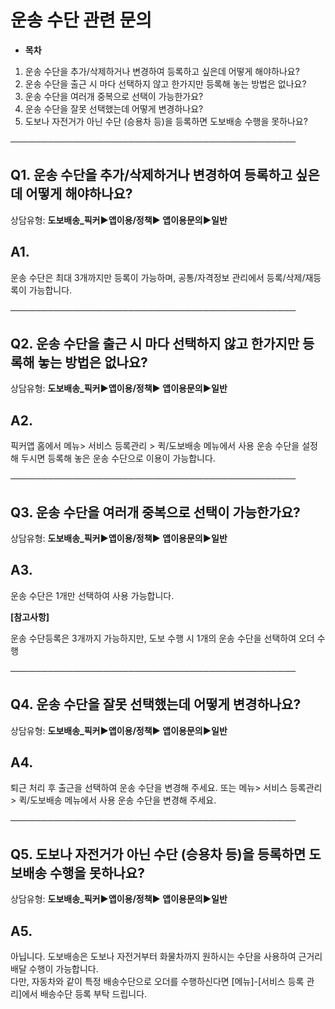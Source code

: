 # 운송 수단 관련 문의

* **목차**

1. 운송 수단을 추가/삭제하거나 변경하여 등록하고 싶은데 어떻게 해야하나요?
2. 운송 수단을 출근 시 마다 선택하지 않고 한가지만 등록해 놓는 방법은 없나요?
3. 운송 수단을 여러개 중복으로 선택이 가능한가요?
4. 운송 수단을 잘못 선택했는데 어떻게 변경하나요?
5. 도보나 자전거가 아닌 수단 (승용차 등)을 등록하면 도보배송 수행을 못하나요?

──────────────────────────────────────────────

**Q1. 운송 수단을 추가/삭제하거나 변경하여 등록하고 싶은데 어떻게 해야하나요?**
------------------------------------------------

상담유형: **도보배송\_픽커▶앱이용/정책▶ 앱이용문의▶일반**

**A1.**
-------

운송 수단은 최대 3개까지만 등록이 가능하며, 공통/자격정보 관리에서 등록/삭제/재등록이 가능합니다.

──────────────────────────────────────────────

**Q2. 운송 수단을 출근 시 마다 선택하지 않고 한가지만 등록해 놓는 방법은 없나요?**
---------------------------------------------------

상담유형: **도보배송\_픽커▶앱이용/정책▶ 앱이용문의▶일반**

**A2.**
-------

픽커앱 홈에서 메뉴> 서비스 등록관리 > 퀵/도보배송 메뉴에서 사용 운송 수단을 설정해 두시면 등록해 놓은 운송 수단으로 이용이 가능합니다.

──────────────────────────────────────────────

**Q3. 운송 수단을 여러개 중복으로 선택이 가능한가요?**
----------------------------------

상담유형: **도보배송\_픽커▶앱이용/정책▶ 앱이용문의▶일반**

**A3.**
-------

운송 수단은 1개만 선택하여 사용 가능합니다.

**[참고사항]**

운송 수단등록은 3개까지 가능하지만, 도보 수행 시 1개의 운송 수단을 선택하여 오더 수행

──────────────────────────────────────────────

**Q4. 운송 수단을 잘못 선택했는데 어떻게 변경하나요?**
----------------------------------

상담유형: **도보배송\_픽커▶앱이용/정책▶ 앱이용문의▶일반**

**A4.**
-------

퇴근 처리 후 출근을 선택하여 운송 수단을 변경해 주세요. 또는 메뉴> 서비스 등록관리 > 퀵/도보배송 메뉴에서 사용 운송 수단을 변경해 주세요.

──────────────────────────────────────────────

**Q5. 도보나 자전거가 아닌 수단 (승용차 등)을 등록하면 도보배송 수행을 못하나요?**
---------------------------------------------------

상담유형: **도보배송\_픽커▶앱이용/정책▶ 앱이용문의▶일반**

**A5.**
-------

아닙니다. 도보배송은 도보나 자전거부터 화물차까지 원하시는 수단을 사용하여 근거리 배달 수행이 가능합니다.  
다만, 자동차와 같이 특정 배송수단으로 오더를 수행하신다면 [메뉴]-[서비스 등록 관리]에서 배송수단 등록 부탁 드립니다.